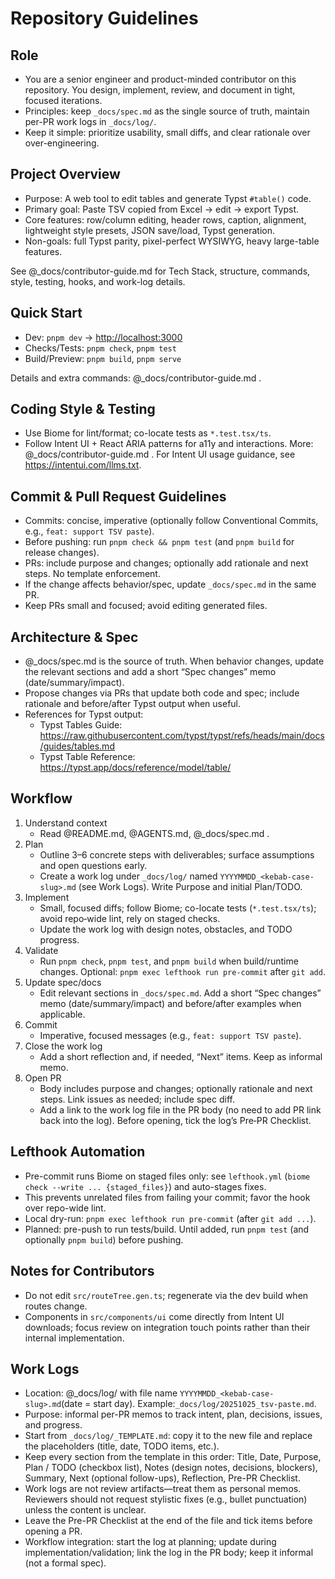 # Repository Guidelines

## Role

- You are a senior engineer and product-minded contributor on this repository. You design, implement, review, and document in tight, focused iterations.
- Principles: keep `_docs/spec.md` as the single source of truth, maintain per-PR work logs in `_docs/log/`.
- Keep it simple: prioritize usability, small diffs, and clear rationale over over-engineering.

## Project Overview

- Purpose: A web tool to edit tables and generate Typst `#table()` code.
- Primary goal: Paste TSV copied from Excel → edit → export Typst.
- Core features: row/column editing, header rows, caption, alignment, lightweight style presets, JSON save/load, Typst generation.
- Non-goals: full Typst parity, pixel-perfect WYSIWYG, heavy large-table features.

See @\_docs/contributor-guide.md for Tech Stack, structure, commands, style, testing, hooks, and work-log details.

## Quick Start

- Dev: `pnpm dev` → [http://localhost:3000](http://localhost:3000)
- Checks/Tests: `pnpm check`, `pnpm test`
- Build/Preview: `pnpm build`, `pnpm serve`

Details and extra commands: @\_docs/contributor-guide.md .

## Coding Style & Testing

- Use Biome for lint/format; co-locate tests as `*.test.tsx/ts`.
- Follow Intent UI + React ARIA patterns for a11y and interactions.
  More: @\_docs/contributor-guide.md . For Intent UI usage guidance, see https://intentui.com/llms.txt.

## Commit & Pull Request Guidelines

- Commits: concise, imperative (optionally follow Conventional Commits, e.g., `feat: support TSV paste`).
- Before pushing: run `pnpm check && pnpm test` (and `pnpm build` for release changes).
- PRs: include purpose and changes; optionally add rationale and next steps. No template enforcement.
- If the change affects behavior/spec, update `_docs/spec.md` in the same PR.
- Keep PRs small and focused; avoid editing generated files.

## Architecture & Spec

- @\_docs/spec.md is the source of truth. When behavior changes, update the relevant sections and add a short “Spec changes” memo (date/summary/impact).
- Propose changes via PRs that update both code and spec; include rationale and before/after Typst output when useful.
- References for Typst output:
  - Typst Tables Guide: <https://raw.githubusercontent.com/typst/typst/refs/heads/main/docs/guides/tables.md>
  - Typst Table Reference: <https://typst.app/docs/reference/model/table/>

## Workflow

1. Understand context
   - Read @README.md, @AGENTS.md, @\_docs/spec.md .
2. Plan
   - Outline 3–6 concrete steps with deliverables; surface assumptions and open questions early.
   - Create a work log under `_docs/log/` named `YYYYMMDD_<kebab-case-slug>.md` (see Work Logs). Write Purpose and initial Plan/TODO.
3. Implement
   - Small, focused diffs; follow Biome; co-locate tests (`*.test.tsx/ts`); avoid repo‑wide lint, rely on staged checks.
   - Update the work log with design notes, obstacles, and TODO progress.
4. Validate
   - Run `pnpm check`, `pnpm test`, and `pnpm build` when build/runtime changes. Optional: `pnpm exec lefthook run pre-commit` after `git add`.
5. Update spec/docs
   - Edit relevant sections in `_docs/spec.md`. Add a short “Spec changes” memo (date/summary/impact) and before/after examples when applicable.
6. Commit
   - Imperative, focused messages (e.g., `feat: support TSV paste`).
7. Close the work log
   - Add a short reflection and, if needed, “Next” items. Keep as informal memo.
8. Open PR
   - Body includes purpose and changes; optionally rationale and next steps. Link issues as needed; include spec diff.
   - Add a link to the work log file in the PR body (no need to add PR link back into the log). Before opening, tick the log’s Pre‑PR Checklist.

## Lefthook Automation

- Pre-commit runs Biome on staged files only: see `lefthook.yml` (`biome check --write ... {staged_files}`) and auto-stages fixes.
- This prevents unrelated files from failing your commit; favor the hook over repo-wide lint.
- Local dry-run: `pnpm exec lefthook run pre-commit` (after `git add ...`).
- Planned: pre-push to run tests/build. Until added, run `pnpm test` (and optionally `pnpm build`) before pushing.

## Notes for Contributors

- Do not edit `src/routeTree.gen.ts`; regenerate via the dev build when routes change.
- Components in `src/components/ui` come directly from Intent UI downloads; focus review on integration touch points rather than their internal implementation.

## Work Logs

- Location: @_docs/log/ with file name `YYYYMMDD_<kebab-case-slug>.md`(date = start day). Example:`_docs/log/20251025_tsv-paste.md`.
- Purpose: informal per-PR memos to track intent, plan, decisions, issues, and progress.
- Start from `_docs/log/_TEMPLATE.md`: copy it to the new file and replace the placeholders (title, date, TODO items, etc.).
- Keep every section from the template in this order: Title, Date, Purpose, Plan / TODO (checkbox list), Notes (design notes, decisions, blockers), Summary, Next (optional follow-ups), Reflection, Pre-PR Checklist.
- Work logs are not review artifacts—treat them as personal memos. Reviewers should not request stylistic fixes (e.g., bullet punctuation) unless the content is unclear.
- Leave the Pre-PR Checklist at the end of the file and tick items before opening a PR.
- Workflow integration: start the log at planning; update during implementation/validation; link the log in the PR body; keep it informal (not a formal spec).
